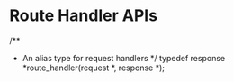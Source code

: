 # Route Handler APIs


/**
 * An alias type for request handlers
 */
typedef response *route_handler(request *, response *);
